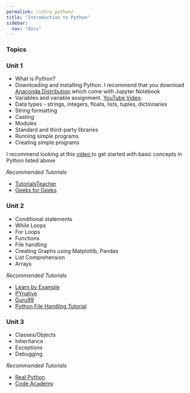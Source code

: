 ```yaml
---
permalink: /intro_python/
title: "Introduction to Python"
sidebar:
  nav: "docs" 
---
```


<h3>Topics</h3>

<h3>Unit 1</h3>
<ul>
<li> What is Python? </li>
<li> Downloading and installing Python. I recommend that you download <a href = "https://www.anaconda.com/products/individual">Anaconda Distribution</a> which come with Jupyter Notebook </li>
<li> Variables and variable assignment.   <a href = "https://www.youtube.com/watch?v=yj3Uopm6XvY"> YouTube Video</a>.</li>
<li> Data types - strings, integers, floats, lists, tuples, dictionaries </li>
<li> String formatting </li>
<li> Casting </li>
<li> Modules </li>
<li> Standard and third-party libraries  </li>
<li> Running simple programs </li>
<li> Creating simple programs</li>
</ul>

I recommend looking at this <a href = "https://www.youtube.com/watch?v=yE9v9rt6ziw">video </a> to get started with basic concepts in Python listed above </li>  
 
<i> Recommended Tutorials  </i>
<ul> 
  <li> <a href = "https://www.tutorialsteacher.com/python/python-editors">TutorialsTeacher </a> </li>
  <li><a href = "https://guides.github.com/features/pages/">Geeks for Geeks </a> </li>
</ul>

  
  
  
<h3> Unit 2 </h3>
<ul>
<li>	Conditional statements </li>
<li>  While Loops  </li>
<li>  For Loops  </li>
<li>  Functions  </li>
<li>  File handling  </li>
<li>  Creating Graphs using Matplotlib, Pandas  </li>
<li>  List Comprehension  </li>
<li>	Arrays  </li>
</ul>

<i> Recommended Tutorials </i>
<ul>
  <li>  <a href ="https://www.learnbyexample.org/python-if-else-elif-statement/">Learn by Example </a>  </li>
  <li>  <a href = "https://pynative.com/python-if-else-and-for-loop-exercise-with-solutions/">PYnative  </a> </li>
  <li>	<a href = "https://www.guru99.com/reading-and-writing-files-in-python.html">Guru99 </a>  </li>
  <li>  <a href = "https://www.softwaretestinghelp.com/python/python-file-reading-writing/">Python File Handling Tutorial </a>  </li>
</ul>

<h3> Unit 3 </h3>
<ul>
<li>	Classes/Objects </li>
<li>  Inheritance </li>
<li>  Exceptions  </li>
<li>  Debugging  </li>
</ul>


<i> Recommended Tutorials </i>
<ul>
<li> <a href = "https://realpython.com/inheritance-composition-python/">Real Python </a>  </li>
<li> <a href = "https://www.codecademy.com/learn/learn-python-3/modules/learn-python3-classes/cheatsheet">Code Academy </a>       </li>
</ul>



